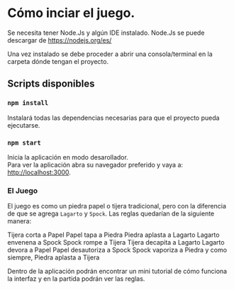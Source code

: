 # Cómo inciar el juego.

Se necesita tener Node.Js y algún IDE instalado.
Node.Js se puede descargar de https://nodejs.org/es/

Una vez instalado se debe proceder a abrir una consola/terminal en la carpeta dónde tengan el proyecto.

## Scripts disponibles


### `npm install`

Instalará todas las dependencias necesarias para que el proyecto pueda ejecutarse.

### `npm start`

Inicia la aplicación en modo desarollador.\
Para ver la aplicación abra su navegador preferido y vaya a: [http://localhost:3000](http://localhost:3000).

### El Juego

El juego es como un piedra papel o tijera tradicional, pero con la diferencia de que se agrega `Lagarto` y `Spock`.
Las reglas quedarían de la siguiente manera:

Tijera corta a Papel
Papel tapa a Piedra
Piedra aplasta a Lagarto
Lagarto envenena a Spock
Spock rompe a Tijera
Tijera decapita a Lagarto
Lagarto devora a Papel
Papel desautoriza a Spock
Spock vaporiza a Piedra
y como siempre, Piedra aplasta a Tijera

Dentro de la aplicación podrán encontrar un mini tutorial de cómo funciona la interfaz y en la partida podrán ver las reglas.
